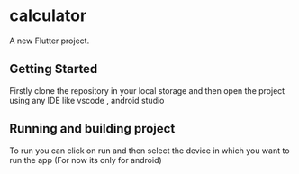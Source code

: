 # calculator

A new Flutter project.

## Getting Started

Firstly clone the repository in your local storage and then open the project using any IDE like vscode , android studio

## Running and building project

To run you can click on run and then select the device in which you want to run the app (For now its only for android)
